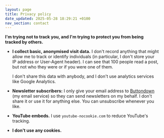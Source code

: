 ```yaml
---
layout: page
title: Privacy policy
date_updated: 2025-05-28 18:29:21 +0100
nav_section: contact
---
```

**I'm trying not to track you, and I'm trying to protect you from being tracked by others.**

*   **I collect basic, anonymised visit data.**
    I don't record anything that might allow me to track or identify individuals (in particular, I don't store your IP address or User-Agent header).
    I can see that 100 people read a post, but not who they were or if you were one of them.

    I don't share this data with anybody, and I don't use analytics services like Google Analytics.

*   **Newsletter subscribers:** I only give your email address to [Buttondown](https://docs.buttondown.com/privacy-and-security#gdpr-compliance) (my email service) so they can send newsletters on my behalf.
    I don't share it or use it for anything else.
    You can unsubscribe whenever you like.

*   **YouTube embeds.**
    I use `youtube-nocookie.com` to reduce YouTube's tracking.

*   **I don't use any cookies.**
